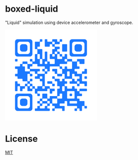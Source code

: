 # boxed-liquid

"Liquid" simulation using device accelerometer and gyroscope.

![QR Code for the link](media/qr.png)


# License

[MIT](license)
